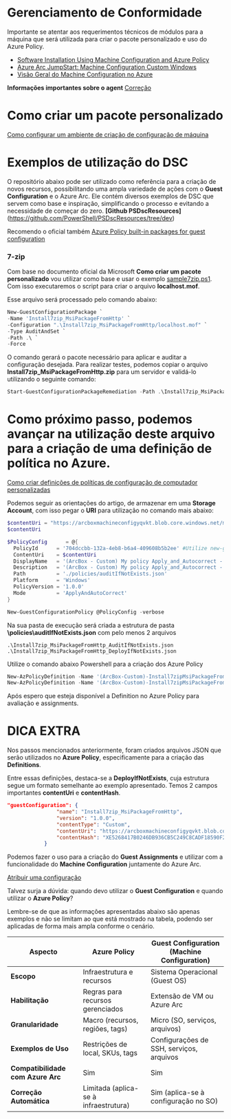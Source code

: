 # Gerenciamento de Conformidade

Importante se atentar aos requerimentos técnicos de módulos para a máquina que será utilizada para criar o pacote personalizado e uso do Azure Policy.

- [Software Installation Using Machine Configuration and Azure Policy](https://techcommunity.microsoft.com/blog/coreinfrastructureandsecurityblog/software-installation-using-machine-configuration-and-azure-policy/3695636)
- [Azure Arc JumpStart: Machine Configuration Custom Windows](https://azurearcjumpstart.io/azure_arc_jumpstart/azure_arc_servers/day2/arc_automanage/arc_automanage_machine_configuration_custom_windows)
- [Visão Geral do Machine Configuration no Azure](https://learn.microsoft.com/pt-br/azure/governance/machine-configuration/overview)

**Informações importantes sobre o agent**
[Correção](https://learn.microsoft.com/pt-br/azure/governance/machine-configuration/whats-new/agent)

# Como criar um pacote personalizado
[Como configurar um ambiente de criação de configuração de máquina](https://learn.microsoft.com/pt-br/azure/governance/machine-configuration/how-to/develop-custom-package/1-set-up-authoring-environment)

# Exemplos de utilização do DSC
O repositório abaixo pode ser utilizado como referência para a criação de novos recursos, possibilitando uma ampla variedade de ações com o **Guest Configuration** e o Azure Arc. Ele contém diversos exemplos de DSC que servem como base e inspiração, simplificando o processo e evitando a necessidade de começar do zero.
**[Github PSDscResources]** (https://github.com/PowerShell/PSDscResources/tree/dev)

Recomendo o oficial também [Azure Policy built-in packages for guest configuration](https://learn.microsoft.com/en-us/azure/governance/policy/samples/built-in-packages)

### **7-zip**
Com base no documento oficial da Microsoft **Como criar um pacote personalizado** vou utilizar como base e usar o exemplo [sample7zip.ps1](https://raw.githubusercontent.com/fabiotreze/AzureArcDemo/refs/heads/main/Lab3/sample7zip.ps1). Com isso executaremos o script para criar o arquivo **localhost.mof**.

Esse arquivo será processado pelo comando abaixo:

```powershell
New-GuestConfigurationPackage `
-Name 'Install7zip_MsiPackageFromHttp' `
-Configuration ".\Install7zip_MsiPackageFromHttp/localhost.mof" `
-Type AuditAndSet `
-Path .\ `
-Force
```

O comando gerará o pacote necessário para aplicar e auditar a configuração desejada. Para realizar testes, podemos copiar o arquivo **Install7zip_MsiPackageFromHttp.zip** para um servidor e validá-lo utilizando o seguinte comando:

```powershell
Start-GuestConfigurationPackageRemediation -Path .\Install7zip_MsiPackageFromHttp.zip
```

# Como próximo passo, podemos avançar na utilização deste arquivo para a criação de uma definição de política no Azure.
[Como criar definições de políticas de configuração de computador personalizadas](https://learn.microsoft.com/pt-br/azure/governance/machine-configuration/how-to/create-policy-definition)

Podemos seguir as orientações do artigo, de armazenar em uma **Storage Account**, com isso pegar o **URI** para utilização no comando mais abaixo:

```powershell
$contentUri = "https://arcboxmachineconfigyqvkt.blob.core.windows.net/machineconfiguration/Install7zip_MsiPackageFromHttp.zip" #O acesso pode não estar disponível aqui; este é apenas um exemplo ilustrativo. :-)**
$contentUri

$PolicyConfig      = @{
  PolicyId      = '704dccbb-132a-4eb8-b6a4-409608b5b2ee' #Utilize new-guid no powershell para gerar um novo GUID
  ContentUri    = $contentUri
  DisplayName   = '(ArcBox - Custom) My policy Apply_and_Autocorrect - Install7zip_MsiPackageFromHttp'
  Description   = '(ArcBox - Custom) My policy Apply_and_Autocorrect - Install7zip_MsiPackageFromHttp'
  Path          = './policies/auditIfNotExists.json'
  Platform      = 'Windows'
  PolicyVersion = '1.0.0'
  Mode          = 'ApplyAndAutoCorrect'
}

New-GuestConfigurationPolicy @PolicyConfig -verbose
```
Na sua pasta de execução será criada a estrutura de pasta **\policies\auditIfNotExists.json** com pelo menos 2 arquivos

```plaintext
.\Install7zip_MsiPackageFromHttp_AuditIfNotExists.json
.\Install7zip_MsiPackageFromHttp_DeployIfNotExists.json
```

Utilize o comando abaixo Powershell para a criação dos Azure Policy
```powershell
New-AzPolicyDefinition -Name '(ArcBox-Custom)-Install7zipMsiPackageFromHttpAuditIfNotExists' -Policy '.\Install7zip_MsiPackageFromHttp_AuditIfNotExists.json' -verbose
New-AzPolicyDefinition -Name '(ArcBox-Custom)-Install7zipMsiPackageFromHttpDeployIfNotExists' -Policy '.\Install7zip_MsiPackageFromHttp_DeployIfNotExists.json' -verbose
```
Após espero que esteja disponível a Definition no Azure Policy para avaliação e assignments.

# DICA EXTRA

Nos passos mencionados anteriormente, foram criados arquivos JSON que serão utilizados no **Azure Policy**, especificamente para a criação das **Definitions**.

Entre essas definições, destaca-se a **DeployIfNotExists**, cuja estrutura segue um formato semelhante ao exemplo apresentado. Temos 2 campos importantes **contentUri** e **contentHash**.

```json
"guestConfiguration": {
                "name": "Install7zip_MsiPackageFromHttp",
                "version": "1.0.0",
                "contentType": "Custom",
                "contentUri": "https://arcboxmachineconfigyqvkt.blob.core.windows.net/machineconfiguration/Install7zip_MsiPackageFromHttp.zip",
                "contentHash": "XE5268417B0246DB936CB5C249C8CADF18590F214D399825950A39E381A30491DD"
            }
```
Podemos fazer o uso para a criação do **Guest Assignments** e utilizar com a funcionalidade do **Machine Configuration** juntamente do Azure Arc.

[Atribuir uma configuração](https://learn.microsoft.com/pt-br/azure/governance/machine-configuration/how-to/assign-configuration/overview)

Talvez surja a dúvida: quando devo utilizar o **Guest Configuration** e quando utilizar o **Azure Policy**?

Lembre-se de que as informações apresentadas abaixo são apenas exemplos e não se limitam ao que está mostrado na tabela, podendo ser aplicadas de forma mais ampla conforme o cenário.

| **Aspecto**               | **Azure Policy**                              | **Guest Configuration (Machine Configuration)** |
|----------------------------|-----------------------------------------------|-------------------------------------------------|
| **Escopo**                | Infraestrutura e recursos                    | Sistema Operacional (Guest OS)                 |
| **Habilitação**           | Regras para recursos gerenciados             | Extensão de VM ou Azure Arc                    |
| **Granularidade**         | Macro (recursos, regiões, tags)              | Micro (SO, serviços, arquivos)                 |
| **Exemplos de Uso**       | Restrições de local, SKUs, tags               | Configurações de SSH, serviços, arquivos       |
| **Compatibilidade com Azure Arc** | Sim                                   | Sim                                             |
| **Correção Automática**   | Limitada (aplica-se à infraestrutura)        | Sim (aplica-se à configuração no SO)           |
